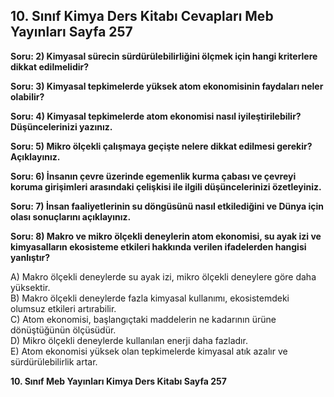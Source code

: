 ## 10. Sınıf Kimya Ders Kitabı Cevapları Meb Yayınları Sayfa 257

**Soru: 2) Kimyasal sürecin sürdürülebilirliğini ölçmek için hangi kriterlere dikkat edilmelidir?**

**Soru: 3) Kimyasal tepkimelerde yüksek atom ekonomisinin faydaları neler olabilir?**

**Soru: 4) Kimyasal tepkimelerde atom ekonomisi nasıl iyileştirilebilir? Düşüncelerinizi yazınız.**

**Soru: 5) Mikro ölçekli çalışmaya geçişte nelere dikkat edilmesi gerekir? Açıklayınız.**

**Soru: 6) İnsanın çevre üzerinde egemenlik kurma çabası ve çevreyi koruma girişimleri arasındaki çelişkisi ile ilgili düşüncelerinizi özetleyiniz.**

**Soru: 7) İnsan faaliyetlerinin su döngüsünü nasıl etkilediğini ve Dünya için olası sonuçlarını açıklayınız.**

**Soru: 8) Makro ve mikro ölçekli deneylerin atom ekonomisi, su ayak izi ve kimyasalların ekosisteme etkileri hakkında verilen ifadelerden hangisi yanlıştır?**

A) Makro ölçekli deneylerde su ayak izi, mikro ölçekli deneylere göre daha yüksektir.  
 B) Makro ölçekli deneylerde fazla kimyasal kullanımı, ekosistemdeki olumsuz etkileri artırabilir.  
 C) Atom ekonomisi, başlangıçtaki maddelerin ne kadarının ürüne dönüştüğünün ölçüsüdür.  
 D) Mikro ölçekli deneylerde kullanılan enerji daha fazladır.  
 E) Atom ekonomisi yüksek olan tepkimelerde kimyasal atık azalır ve sürdürülebilirlik artar.

**10. Sınıf Meb Yayınları Kimya Ders Kitabı Sayfa 257**